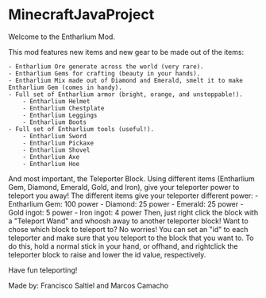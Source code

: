 # MinecraftJavaProject

Welcome to the Entharlium Mod.

This mod features new items and new gear to be made out of the items:

	- Entharlium Ore generate across the world (very rare).
	- Entharlium Gems for crafting (beauty in your hands).
	- Entharlium Mix made out of Diamond and Emerald, smelt it to make Entharlium Gem (comes in handy).
	- Full set of Entharlium armor (bright, orange, and unstoppable!).
		- Entharlium Helmet
		- Entharlium Chestplate
		- Entharlium Leggings
		- Entharlium Boots
	- Full set of Entharlium tools (useful!).
		- Entharlium Sword
		- Entharlium Pickaxe
		- Entharlium Shovel
		- Entharlium Axe
		- Entharlium Hoe

And most important, the Teleporter Block.
Using different items (Entharlium Gem, Diamond, Emerald, Gold, and Iron), give your teleporter power to teleport you away!
The different items give your teleporter different power:
	- Entharlium Gem: 100 power
	- Diamond: 25 power
	- Emerald: 25 power
	- Gold ingot: 5 power
	- Iron ingot: 4 power
Then, just right click the block with a "Teleport Wand" and whoosh away to another teleporter block!
Want to chose which block to teleport to? No worries! You can set an "id" to each teleporter and make sure that you teleport to the block that you want to.
To do this, hold a normal stick in your hand, or offhand, and rightclick the teleporter block to raise and lower the id value, respectively.

Have fun teleporting!

Made by:
Francisco Saltiel and Marcos Camacho

	